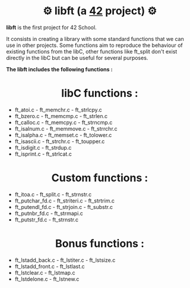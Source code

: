 # <div align="center">⚙️ libft (a [42](https://42perpignan.fr/) project) ⚙️</div>

**libft** is the first project for 42 School.

It consists in creating a library with some standard functions that we can use in other projects.
Some functions aim to reproduce the behaviour of existing functions from the libC, other functions like ft_split don't exist directly in the libC but can be useful for several purposes.

**The libft includes the following functions :**

# <div align="center">libC functions :</div>
- ft_atoi.c              - ft_memchr.c           - ft_strlcpy.c
- ft_bzero.c             - ft_memcmp.c           - ft_strlen.c
- ft_calloc.c            - ft_memcpy.c           - ft_strncmp.c
- ft_isalnum.c           - ft_memmove.c          - ft_strrchr.c
- ft_isalpha.c           - ft_memset.c           - ft_tolower.c
- ft_isascii.c           - ft_strchr.c           - ft_toupper.c
- ft_isdigit.c           - ft_strdup.c
- ft_isprint.c           - ft_strlcat.c

# <div align="center">Custom functions :</div>
- ft_itoa.c              - ft_split.c            - ft_strnstr.c
- ft_putchar_fd.c        - ft_striteri.c         - ft_strtrim.c
- ft_putendl_fd.c        - ft_strjoin.c          - ft_substr.c
- ft_putnbr_fd.c         - ft_strmapi.c
- ft_putstr_fd.c         - ft_strnstr.c

# <div align="center">Bonus functions :</div>
- ft_lstadd_back.c       - ft_lstiter.c          - ft_lstsize.c
- ft_lstadd_front.c      - ft_lstlast.c
- ft_lstclear.c          - ft_lstmap.c
- ft_lstdelone.c         - ft_lstnew.c
